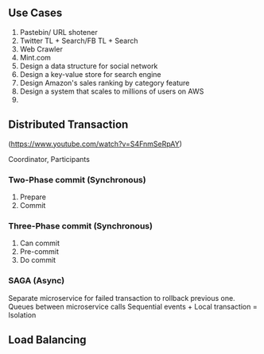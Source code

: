 ## Use Cases
1. Pastebin/ URL shotener
2. Twitter TL + Search/FB TL + Search
3. Web Crawler
4. Mint.com
5. Design a data structure for social network
6. Design a key-value store for search engine
7. Design Amazon's sales ranking by category feature
8. Design a system that scales to millions of users on AWS
9. 
## Distributed Transaction
(https://www.youtube.com/watch?v=S4FnmSeRpAY)  

Coordinator, Participants
### Two-Phase commit (Synchronous)
1. Prepare  
2. Commit  

### Three-Phase commit (Synchronous)
1. Can commit
2. Pre-commit
3. Do commit

### SAGA  (Async)
Separate microservice for failed transaction to rollback previous one.
Queues between microservice calls
Sequential events + Local transaction = Isolation

## Load Balancing

<!--stackedit_data:
eyJoaXN0b3J5IjpbMTQzMjc0NDcxMywtMTk2ODc4NTg4MywtMT
Q3MzM4ODQ3OCwxNjQ4NDMyNTU5LC0xMjc0NzY3MDAsLTkzMjAw
NzUyLC05ODIwMjc3OTZdfQ==
-->